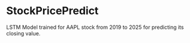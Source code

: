 # StockPricePredict
LSTM Model trained for AAPL stock from 2019 to 2025 for predicting its closing value.
